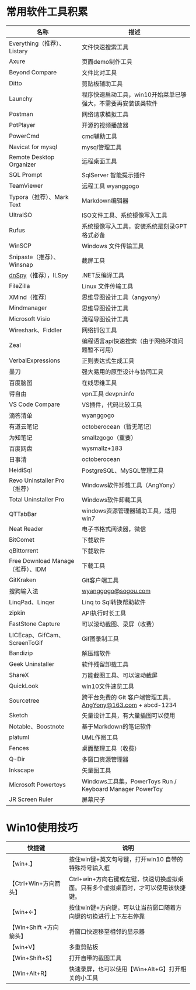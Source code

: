# 常用软件工具积累

| 名称                                                         | 描述                                                         |
| ------------------------------------------------------------ | ------------------------------------------------------------ |
| Everything（推荐）、Listary                                  | 文件快速搜索工具                                             |
| Axure                                                        | 页面demo制作工具                                             |
| Beyond Compare                                               | 文件比对工具                                                 |
| Ditto                                                        | 剪贴板辅助工具                                               |
| Launchy                                                      | 程序快速启动工具，win10开始菜单已够强大，不需要再安装该类软件 |
| Postman                                                      | 网络请求模拟工具                                             |
| PotPlayer                                                    | 开源的视频播放器                                             |
| PowerCmd                                                     | cmd辅助工具                                                  |
| Navicat for mysql                                            | mysql管理工具                                                |
| Remote Desktop Organizer                                     | 远程桌面工具                                                 |
| SQL Prompt                                                   | SqlServer 智能提示插件                                       |
| TeamViewer                                                   | 远程工具 wyanggogo                                           |
| Typora（推荐）、Mark Text                                    | Markdown编辑器                                               |
| UltraISO                                                     | ISO文件工具、系统镜像写入工具                                |
| Rufus                                                        | 系统镜像写入工具，安装系统是刻录GPT格式必备                  |
| WinSCP                                                       | Windows 文件传输工具                                         |
| Snipaste（推荐）、Winsnap                                    | 截屏工具                                                     |
| [dnSpy](https://github.com/0xd4d/dnSpy/releases)（推荐），ILSpy | .NET反编译工具                                               |
| FileZilla                                                    | Linux 文件传输工具                                           |
| XMind（推荐）                                                | 思维导图设计工具（angyony）                                  |
| Mindmanager                                                  | 思维导图设计工具                                             |
| Microsoft Visio                                              | 流程导图设计工具                                             |
| Wireshark、Fiddler                                           | 网络抓包工具                                                 |
| Zeal                                                         | 编程语言api快速搜索（由于网络环境问题暂不可用）              |
| VerbalExpressions                                            | 正则表达式生成工具                                           |
| 墨刀                                                         | 强大易用的原型设计与协同工具                                 |
| 百度脑图                                                     | 在线思维工具                                                 |
| 得自由                                                       | vpn工具 devpn.info                                           |
| VS Code Compare                                              | VS插件，代码比较工具                                         |
| 滴答清单                                                     | wyanggogo                                                    |
| 有道云笔记                                                   | octoberocean（暂无笔记）                                     |
| 为知笔记                                                     | smallzgogo（重要）                                           |
| 百度网盘                                                     | wysmallz+183                                                 |
| 日事清                                                       | octoberocean                                                 |
| HeidiSql                                                     | PostgreSQL、MySQL管理工具                                    |
| Revo Uninstaller Pro（推荐）                                 | Windows软件卸载工具（AngYony）                               |
| Total Uninstaller Pro                                        | Windows软件卸载工具                                          |
| QTTabBar                                                     | windows资源管理器辅助工具，适用win7                          |
| Neat Reader                                                  | 电子书格式阅读器，微信                                       |
| BitComet                                                     | 下载软件                                                     |
| qBittorrent                                                  | 下载软件                                                     |
| Free Download Manage（推荐）、IDM                            | 下载工具                                                     |
| GitKraken                                                    | Git客户端工具                                                |
| 搜狗输入法                                                   | wyanggogo@sogou.com                                          |
| LinqPad、Linqer                                              | Linq to Sql转换帮助软件                                      |
| zipkin                                                       | API执行时长工具                                              |
| FastStone Capture                                            | 可以滚动截图、录屏（收费）                                   |
| LICEcap、GifCam、ScreenToGif                                 | Gif图录制工具                                                |
| Bandizip                                                     | 解压缩软件                                                   |
| Geek Uninstaller                                             | 软件残留卸载工具                                             |
| ShareX                                                       | 万能截图工具、可以滚动截屏                                   |
| QuickLook                                                    | win10文件速览工具                                            |
| Sourcetree                                                   | 跨平台免费的 Git 客户端管理工具，[AngYony@163.com](http://mailto:AngYony@163.com/) + abcd-1234 |
| Sketch                                                       | 矢量设计工具，有大量插图可以使用                             |
| Notable、Boostnote                                           | 基于Markdown的笔记软件                                       |
| platuml                                                      | UML作图工具                                                  |
| Fences                                                       | 桌面整理工具（收费）                                         |
| Q-Dir                                                        | 多窗口资源管理器                                             |
| Inkscape                                                     | 矢量图工具                                                   |
| Microsoft Powertoys                                          | Windows工具集，PowerToys Run / Keyboard Manager PowerToy     |
| JR Screen Ruler                                              | 屏幕尺子                                                     |



# Win10使用技巧

| 快捷键                  | 说明                                                         |
| ----------------------- | ------------------------------------------------------------ |
| 【win+.】               | 按住win键+英文句号键，打开win10 自带的特殊符号输入框         |
| 【Ctrl+Win+方向箭头】   | Ctrl+win+方向右键或左键，快速切换虚拟桌面。只有多个虚拟桌面时，才可以使用该快捷键。 |
| 【win+←】               | 按住win键+方向键，可以让当前窗口随着方向键的切换进行上下左右停靠 |
| 【Win+Shift +方向箭头】 | 将窗口快速移至相邻的显示器                                   |
| 【win+V】               | 多重剪贴板                                                   |
| 【Win+Shift+S】         | 打开自带的截图工具                                           |
| 【Win+Alt+R】           | 快速录屏，也可以使用【Win+Alt+G】打开相关的小工具            |

